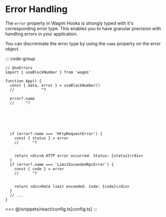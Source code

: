 # Error Handling

The `error` property in Wagmi Hooks is strongly typed with it's corresponding error type. This enables you to have granular precision with handling errors in your application.

You can discriminate the error type by using the `name` property on the error object.

::: code-group
```tsx twoslash [index.tsx]
// @noErrors
import { useBlockNumber } from 'wagmi'

function App() {
  const { data, error } = useBlockNumber()
  //            ^?

  error?.name
  //     ^?






  if (error?.name === 'HttpRequestError') {
    const { status } = error
    //      ^?      


    return <div>A HTTP error occurred. Status: {status}</div>
  }
  if (error?.name === 'LimitExceededRpcError') {
    const { code } = error
    //      ^?

    
    return <div>Rate limit exceeded. Code: {code}</div>
  }
  // ...
}
```
<<< @/snippets/react/config.ts[config.ts]
:::
